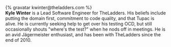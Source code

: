 <div class="profile-container">
  <div class="profile-thumb">
    {% gravatar kwinter@theladders.com %}
  </div>
  <div class="profile-content">
    <strong>Kyle Winter</strong> is a Lead Software Engineer for TheLadders.  His beliefs include putting the domain first, commitment to code quality, and that Tupac is alive.  He is currently seeking help to get over his testing OCD, but still occasionally shouts "where's the test?" when he nods off in meetings.  He is an avid Jägermeister enthusiast, and has been with TheLadders since the end of 2010.
  </div>
</div>
